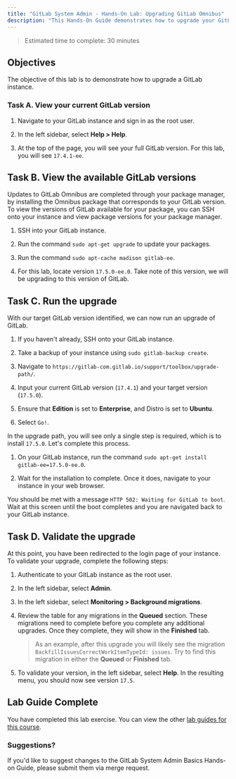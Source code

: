 ```yaml
---
title: "GitLab System Admin - Hands-On Lab: Upgrading GitLab Omnibus"
description: "This Hands-On Guide demonstrates how to upgrade your GitLab Omnibus instance"
---
```


> Estimated time to complete: 30 minutes

## Objectives

The objective of this lab is to demonstrate how to upgrade a GitLab instance.

### Task A. View your current GitLab version

1. Navigate to your GitLab instance and sign in as the root user.

1. In the left sidebar, select **Help > Help**.

1. At the top of the page, you will see your full GitLab version. For this lab, you will see `17.4.1-ee`.

## Task B. View the available GitLab versions

Updates to GitLab Omnibus are completed through your package manager, by installing the Omnibus package that corresponds to your GitLab version. To view the versions of GitLab available for your package, you can SSH onto your instance and view package versions for your package manager.

1. SSH into your GitLab instance.

1. Run the command `sudo apt-get upgrade` to update your packages.

1. Run the command `sudo apt-cache madison gitlab-ee`.

1. For this lab, locate version `17.5.0-ee.0`. Take note of this version, we will be upgrading to this version of GitLab.

## Task C. Run the upgrade

With our target GitLab version identified, we can now run an upgrade of GitLab.

1. If you haven't already, SSH onto your GitLab instance.

1. Take a backup of your instance using `sudo gitlab-backup create`.

1. Navigate to `https://gitlab-com.gitlab.io/support/toolbox/upgrade-path/`.

1. Input your current GitLab version (`17.4.1`) and your target version (`17.5.0`).

1. Ensure that **Edition** is set to **Enterprise**, and Distro is set to **Ubuntu**.

1. Select `Go!`.

In the upgrade path, you will see only a single step is required, which is to install `17.5.0`. Let's complete this process.

1. On your GitLab instance, run the command `sudo apt-get install gitlab-ee=17.5.0-ee.0`.

1. Wait for the installation to complete. Once it does, navigate to your instance in your web browser.

You should be met with a message `HTTP 502: Waiting for GitLab to boot`. Wait at this screen until the boot completes and you are navigated back to your GitLab instance.

## Task D. Validate the upgrade

At this point, you have been redirected to the login page of your instance. To validate your upgrade, complete the following steps:

1. Authenticate to your GitLab instance as the root user.

1. In the left sidebar, select **Admin**.

1. In the left sidebar, select **Monitoring > Background migrations**.

1. Review the table for any migrations in the **Queued** section. These migrations need to complete before you complete any additional upgrades. Once they complete, they will show in the **Finished** tab.

    > As an example, after this upgrade you will likely see the migration `BackfillIssuesCorrectWorkItemTypeId: issues`. Try to find this migration in either the **Queued** or **Finished** tab.

1. To validate your version, in the left sidebar, select **Help**. In the resulting menu, you should now see version `17.5`.

## Lab Guide Complete

You have completed this lab exercise. You can view the other [lab guides for this course](/handbook/customer-success/professional-services-engineering/education-services/ilt-labs/sysadminhandson).

### Suggestions?

If you'd like to suggest changes to the GitLab System Admin Basics Hands-on Guide, please submit them via merge request.
